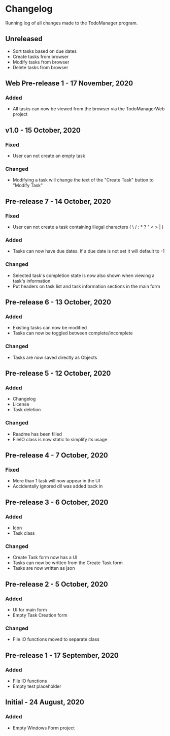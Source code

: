 # Changelog
Running log of all changes made to the TodoManager program.

## Unreleased
* Sort tasks based on due dates
* Create tasks from browser
* Modify tasks from browser
* Delete tasks from browser

## Web Pre-release 1 - 17 November, 2020
### Added
* All tasks can now be viewed from the browser via the TodoManagerWeb project


## v1.0 - 15 October, 2020
### Fixed
* User can not create an empty task

### Changed
* Modifying a task will change the text of the "Create Task" button to "Modify Task"


## Pre-release 7 - 14 October, 2020
### Fixed
* User can not create a task containing illegal characters ( \ / : * ? " < > | )


### Added
* Tasks can now have due dates. If a due date is not set it will default to -1


### Changed
* Selected task's completion state is now also shown when viewing a task's information
* Put headers on task list and task information sections in the main form


## Pre-release 6 - 13 October, 2020
### Added
* Existing tasks can now be modified
* Tasks can now be toggled between complete/incomplete

### Changed
* Tasks are now saved directly as Objects

## Pre-release 5 - 12 October, 2020
### Added
* Changelog
* License
* Task deletion

### Changed
* Readme has been filled
* FileIO class is now static to simplify its usage

## Pre-release 4 - 7 October, 2020
### Fixed
* More than 1 task will now appear in the UI
* Accidentally ignored dll was added back in

## Pre-release 3 - 6 October, 2020
### Added
* Icon
* Task class

### Changed
* Create Task form now has a UI
* Tasks can now be written from the Create Task form
* Tasks are now written as json

## Pre-release 2 - 5 October, 2020
### Added
* UI for main form
* Empty Task Creation form

### Changed
* File IO functions moved to separate class

## Pre-release 1 - 17 September, 2020
### Added
* File IO functions
* Empty test placeholder

## Initial - 24 August, 2020
### Added
* Empty Windows Form project